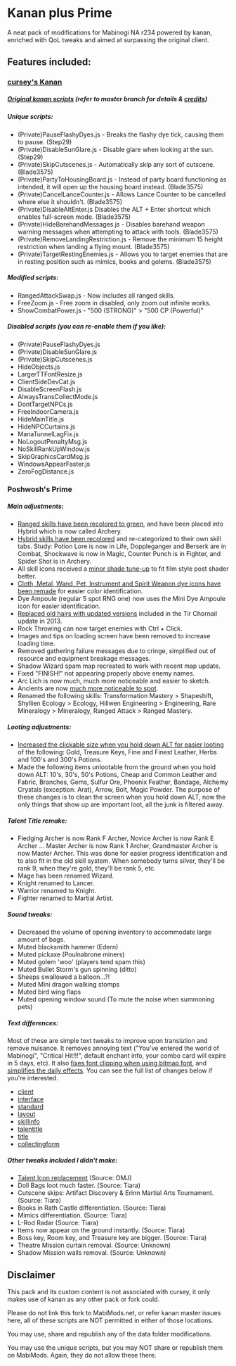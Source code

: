 # Kanan plus Prime 
A neat pack of modifications for Mabinogi NA r234 powered by kanan, enriched with QoL tweaks and aimed at surpassing the original client.

## Features included:
### [cursey's Kanan](https://github.com/cursey/kanan)
##### [Original kanan scripts](https://github.com/cursey/kanan/tree/master/scripts) (refer to master branch for details & [credits](https://github.com/cursey/kanan#original-patch-authors))

##### Unique scripts:
- (Private)PauseFlashyDyes.js - Breaks the flashy dye tick, causing them to pause. (Step29)
- (Private)DisableSunGlare.js - Disable glare when looking at the sun. (Step29)
- (Private)SkipCutscenes.js - Automatically skip any sort of cutscene. (Blade3575)
- (Private)PartyToHousingBoard.js - Instead of party board functioning as intended, it will open up the housing board instead. (Blade3575)
- (Private)CancelLanceCounter.js - Allows Lance Counter to be cancelled where else it shouldn't. (Blade3575)
- (Private)DisableAltEnter.js Disables the ALT + Enter shortcut which enables full-screen mode. (Blade3575)
- (Private)HideBarehandMessages.js - Disables barehand weapon warning messages when attempting to attack with tools. (Blade3575)
- (Private)RemoveLandingRestriction.js - Remove the minimum 15 height restriction when landing a flying mount. (Blade3575)
- (Private)TargetRestingEnemies.js - Allows you to target enemies that are in resting position such as mimics, books and golems. (Blade3575)

##### Modified scripts: 
- RangedAttackSwap.js - Now includes all ranged skills.
- FreeZoom.js - Free zoom in disabled, only zoom out infinite works.
- ShowCombatPower.js - "500 (STRONG)" > "500 CP (Powerful)"

##### Disabled scripts (you can re-enable them if you like):
- (Private)PauseFlashyDyes.js
- (Private)DisableSunGlare.js
- (Private)SkipCutscenes.js
- HideObjects.js
- LargerTTFontResize.js
- ClientSideDevCat.js
- DisableScreenFlash.js
- AlwaysTransCollectMode.js
- DontTargetNPCs.js
- FreeIndoorCamera.js
- HideMainTitle.js
- HideNPCCurtains.js
- ManaTunnelLagFix.js
- NoLogoutPenaltyMsg.js
- NoSkillRankUpWindow.js
- SkipGraphicsCardMsg.js
- WindowsAppearFaster.js
- ZeroFogDistance.js

### Poshwosh's Prime

##### Main adjustments:
- [Ranged skills have been recolored to green](http://i.imgur.com/y8Usjai.png), and have been placed into Hybrid which is now called Archery. 
- [Hybrid skills have been recolored](http://i.imgur.com/Hh6pkGE.png) and re-categorized to their own skill tabs. Study: Potion Lore is now in Life, Doppleganger and Berserk are in Combat, Shockwave is now in Magic, Counter Punch is in Fighter, and Spider Shot is in Archery.
- All skill icons received a [minor shade tune-up](http://i.imgur.com/pOpLZs3.png) to fit film style post shader better.
- [Cloth, Metal, Wand, Pet, Instrument and Spirit Weapon dye icons  have been remade](http://i.imgur.com/lxtx8m5.png) for easier color identification.
- Dye Ampoule (regular 5 spot RNG one) now uses the Mini Dye Ampoule icon for easier identification.
- [Replaced old hairs with updated versions](http://i.imgur.com/k4KmMah.png) included in the Tir Chornail update in 2013.
- Rock Throwing can now target enemies with Ctrl + Click.
- Images and tips on loading screen have been removed to increase loading time.
- Removed gathering failure messages due to cringe, simplified out of resource and equipment breakage messages.
- Shadow Wizard spam map recreated to work with recent map update.
- Fixed "FINISH!" not appearing properly above enemy names.
- Arc Lich is now much, much more noticeable and easier to sketch.
- Ancients are now [much more noticeable to spot](http://i.imgur.com/bML6Wfg.png).
- Renamed the following skills: Transformation Mastery > Shapeshift, Shyllien Ecology > Ecology, Hillwen Engineering > Engineering, Rare Mineralogy > Mineralogy, Ranged Attack > Ranged Mastery.

##### Looting adjustments:
- [Increased the clickable size when you hold down ALT for easier looting](http://i.imgur.com/T3HBqO9.png) of the following: Gold, Treasure Keys, Fine and Finest Leather, Herbs and 100's and 300's Potions.
- Made the following items unlootable from the ground when you hold down ALT: 10's, 30's, 50's Potions, Cheap and Common Leather and Fabric, Branches, Gems, Sulfur Ore, Phoenix Feather, Bandage, Alchemy Crystals (exception: Arat), Arrow, Bolt, Magic Powder.
The purpose of these changes is to clean the screen when you hold down ALT, now the only things that show up are important loot, all the junk is filtered away.

##### Talent Title remake:
- Fledging Archer is now Rank F Archer, Novice Archer is now Rank E Archer ... Master Archer is now Rank 1 Archer, Grandmaster Archer is now Master Archer.
This was done for easier progress identification and to also fit in the old skill system. When somebody turns silver, they'll be rank 9, when they're gold, they'll be rank 5, etc.
- Mage has been renamed Wizard.
- Knight renamed to Lancer.
- Warrior renamed to Knight.
- Fighter renamed to Martial Artist. 

##### Sound tweaks:
- Decreased the volume of opening inventory to accommodate large amount of bags.
- Muted blacksmith hammer (Edern)
- Muted pickaxe (Poulnabrone miners)
- Muted golem 'woo' (players tend spam this)
- Muted Bullet Storm's gun spinning (ditto)
- Sheeps swallowed a balloon...?!
- Muted Mini dragon walking stomps
- Muted bird wing flaps
- Muted opening window sound (To mute the noise when summoning pets)

##### Text differences:
Most of these are simple text tweaks to improve upon translation and remove nuisance. It removes annoying text ("You've entered the world of Mabinogi", "Critical Hit!!!", default enchant info, your combo card will expire in 5 days, etc).
It also [fixes font clipping when using bitmap font](http://i.imgur.com/tTrX3Q3.png), and [simplifies the daily effects](http://i.imgur.com/aCwA0aG.png).
You can see the full list of changes below if you're interested.
- [client](https://www.diffchecker.com/8k6zvkoq)
- [interface](https://www.diffchecker.com/fuhtjgeu)
- [standard](https://www.diffchecker.com/jhr0qr8y)
- [layout](https://www.diffchecker.com/mrymrvii)
- [skillinfo](https://www.diffchecker.com/342oi0mu)
- [talentitle](https://www.diffchecker.com/hylkrgi1)
- [title](https://www.diffchecker.com/qmswvmic)
- [collectingform](https://www.diffchecker.com/bindzguf)

##### Other tweaks included I didn't make:
- [Talent Icon replacement](http://i.imgur.com/Fhi0lO8.png) (Source: OMJ)
- Doll Bags loot much faster. (Source: Tiara)
- Cutscene skips: Artifact Discovery & Erinn Martial Arts Tournament. (Source: Tiara)
- Books in Rath Castle differentiation. (Source: Tiara)
- Mimics differentiation. (Source: Tiara)
- L-Rod Radar (Source: Tiara)
- Items now appear on the ground instantly. (Source: Tiara)
- Boss key, Room key, and Treasure key are bigger. (Source: Tiara) 
- Theatre Mission curtain removal. (Source: Unknown)
- Shadow Mission walls removal. (Source: Unknown)

## Disclaimer

This pack and its custom content is not associated with cursey, it only makes use of kanan as any other pack or fork could.

Please do not link this fork to MabiMods.net, or refer kanan master issues here, all of these scripts are NOT permitted in either of those locations.

You may use, share and republish any of the data folder modifications.

You may use the unique scripts, but you may NOT share or republish them on MabiMods. Again, they do not allow these there.
